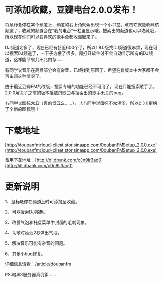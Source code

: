 # 可添加收藏，豆瓣电台2.0.0发布！

将鼠标悬停在某个频道上，频道的右上角就会出现一个小书签，点击它就能收藏该频道了，收藏的频道会在“我的电台”一栏里显示哦。搜索出的频道也可以收藏哦，所以现在你们可以把喜欢的歌手全都收藏起来了。

DJ频道太多了，现在已经有接近600个了，所以1.8.0版找DJ频道很麻烦，现在可以搜索DJ频道了，一下子方便了很多。刚打开软件时不会自动显示所有的DJ频道，这样能节省几十兆内存……

有同学说音乐在高频部分会有杂音，已经找到原因了，希望在新版本中大家都不会再出现这种情况了。

由于最近豆瓣FM的改版，搜索专辑的功能已经不可用了，现在只能搜索歌手了。2.0.0解决了之前的版本播放的歌曲与搜索出的歌手无关的bug。

有同学说图标太丑（真的很丑么……），也有同学说图标不太清晰，所以2.0.0更换了全新的图标哦！

# 下载地址

[http://doubanfmcloud-client.stor.sinaapp.com/DoubanFMSetup_2.0.0.exe](http://doubanfmcloud-client.stor.sinaapp.com/DoubanFMSetup_2.0.0.exe)

备用下载地址：[http://dl.dbank.com/c0n9lr3aq0](http://dl.dbank.com/c0n9lr3aq0)

# 更新说明

1、鼠标悬停在频道上时可添加至收藏。

2、可以搜索DJ兆赫。

3、改善气泡和托盘菜单中封面的毛刺现象。

4、切歌时延迟2秒弹出气泡。

5、解决音乐可能有杂音的问题。

6、其他小bug修复。

详细信息请看：[/article/doubanfm](/article/doubanfm)

PS:暗黑3服务器真坑爹……
